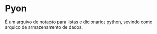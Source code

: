 # Pyon

É um arquivo de notação para listas e dicionarios python, sevindo como arquico de armazenamento de dados.